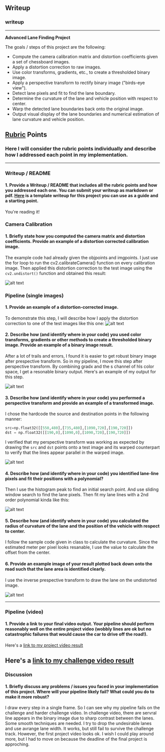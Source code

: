 ## Writeup

### writeup

---

**Advanced Lane Finding Project**

The goals / steps of this project are the following:

* Compute the camera calibration matrix and distortion coefficients given a set of chessboard images.
* Apply a distortion correction to raw images.
* Use color transforms, gradients, etc., to create a thresholded binary image.
* Apply a perspective transform to rectify binary image ("birds-eye view").
* Detect lane pixels and fit to find the lane boundary.
* Determine the curvature of the lane and vehicle position with respect to center.
* Warp the detected lane boundaries back onto the original image.
* Output visual display of the lane boundaries and numerical estimation of lane curvature and vehicle position.

[//]: # (Image References)

[image1]: ./output_images/undistorted.png "Undistorted"
[image2]: ./output_images/undistorted_img.png "Road Transformed"
[image3]: ./output_images/wraped_bin.png "Binary Example"
[image4]: ./output_images/wraped_color.png "Warp Example"
[image5]: ./output_images/lane.png "Fit Visual"
[image6]: ./output_images/outimg.png "Output"
[video1]: ./output_videos/project_video.mp4 "Project Video"
[video2]: ./output_videos/challenge_video.mp4 "Challenge Video"

## [Rubric](https://review.udacity.com/#!/rubrics/571/view) Points

### Here I will consider the rubric points individually and describe how I addressed each point in my implementation.  

---

### Writeup / README

#### 1. Provide a Writeup / README that includes all the rubric points and how you addressed each one.  You can submit your writeup as markdown or pdf.  [Here](https://github.com/udacity/CarND-Advanced-Lane-Lines/blob/master/writeup_template.md) is a template writeup for this project you can use as a guide and a starting point.  

You're reading it!

### Camera Calibration

#### 1. Briefly state how you computed the camera matrix and distortion coefficients. Provide an example of a distortion corrected calibration image.

The example code had already given the objpoints and imgpoints. I just use the for loop to run the cv2.calibrateCamera() function on every calibration image. Then applied this distortion correction to the test image using the `cv2.undistort()` function and obtained this result: 


![alt text][image1]

### Pipeline (single images)

#### 1. Provide an example of a distortion-corrected image.

To demonstrate this step, I will describe how I apply the distortion correction to one of the test images like this one:
![alt text][image2]

#### 2. Describe how (and identify where in your code) you used color transforms, gradients or other methods to create a thresholded binary image.  Provide an example of a binary image result.

After a lot of trails and errors, I found it is easier to get robust binary image after prespective transform. So in my pipeline, I move this step after perspective transform. By combining gradx and the s channel of hls color space, I get a resonable binary output. Here's an example of my output for this step.

![alt text][image3]

#### 3. Describe how (and identify where in your code) you performed a perspective transform and provide an example of a transformed image.

I chose the hardcode the source and destination points in the following manner:

```python
src=np.float32([[550,480],[735,480],[1090,720],[190,720]])
dst = np.float32([[190,0],[1090,0],[1090,720],[190,720]])
```

I verified that my perspective transform was working as expected by drawing the `src` and `dst` points onto a test image and its warped counterpart to verify that the lines appear parallel in the warped image.

![alt text][image4]

#### 4. Describe how (and identify where in your code) you identified lane-line pixels and fit their positions with a polynomial?

Then I use the histogram peak to find an initial search point. And use sliding window search to find the lane pixels. Then fit my lane lines with a 2nd order polynomial kinda like this:

![alt text][image5]

#### 5. Describe how (and identify where in your code) you calculated the radius of curvature of the lane and the position of the vehicle with respect to center.

I follow the sample code given in class to calculate the curvature. Since the estimated meter per pixel looks resanable, I use the value to calculate the offset from the center.

#### 6. Provide an example image of your result plotted back down onto the road such that the lane area is identified clearly.

I use the inverse prespective transform to draw the lane on the undistorted image.

![alt text][image6]

---

### Pipeline (video)

#### 1. Provide a link to your final video output.  Your pipeline should perform reasonably well on the entire project video (wobbly lines are ok but no catastrophic failures that would cause the car to drive off the road!).

Here's a [link to my project video result](./output_videos/project_video.mp4)

Here's a [link to my challenge video result](./output_videos/challenge_video.mp4)
---

### Discussion

#### 1. Briefly discuss any problems / issues you faced in your implementation of this project.  Where will your pipeline likely fail?  What could you do to make it more robust?

I draw every step in a single frame. So I can see why my pipeline fails on the challenge and harder challenge video. In challenge video, there are servral line appears in the binary image due to sharp contrast between the lanes. Some smooth techniques are needed. I try to drop the undesirable lanes and use avrange lane width. It works, but still fail to survive the challenge track. However, the first project video looks ok.
I wish I could play around more, but I had to move on because the deadline of the final project is approching.



